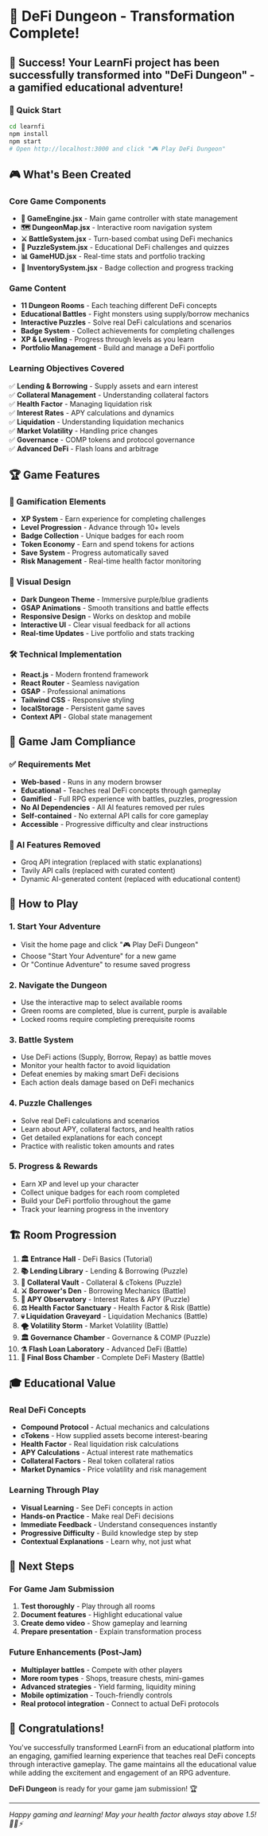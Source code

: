 # 🏰 DeFi Dungeon - Transformation Complete!

## 🎉 Success! Your LearnFi project has been successfully transformed into "DeFi Dungeon" - a gamified educational adventure!

### 🚀 Quick Start
```bash
cd learnfi
npm install
npm start
# Open http://localhost:3000 and click "🎮 Play DeFi Dungeon"
```

## 🎮 What's Been Created

### Core Game Components
- **🎯 GameEngine.jsx** - Main game controller with state management
- **🗺️ DungeonMap.jsx** - Interactive room navigation system
- **⚔️ BattleSystem.jsx** - Turn-based combat using DeFi mechanics
- **🧩 PuzzleSystem.jsx** - Educational DeFi challenges and quizzes
- **📊 GameHUD.jsx** - Real-time stats and portfolio tracking
- **🎒 InventorySystem.jsx** - Badge collection and progress tracking

### Game Content
- **11 Dungeon Rooms** - Each teaching different DeFi concepts
- **Educational Battles** - Fight monsters using supply/borrow mechanics
- **Interactive Puzzles** - Solve real DeFi calculations and scenarios
- **Badge System** - Collect achievements for completing challenges
- **XP & Leveling** - Progress through levels as you learn
- **Portfolio Management** - Build and manage a DeFi portfolio

### Learning Objectives Covered
✅ **Lending & Borrowing** - Supply assets and earn interest  
✅ **Collateral Management** - Understanding collateral factors  
✅ **Health Factor** - Managing liquidation risk  
✅ **Interest Rates** - APY calculations and dynamics  
✅ **Liquidation** - Understanding liquidation mechanics  
✅ **Market Volatility** - Handling price changes  
✅ **Governance** - COMP tokens and protocol governance  
✅ **Advanced DeFi** - Flash loans and arbitrage  

## 🏆 Game Features

### 🎯 Gamification Elements
- **XP System** - Earn experience for completing challenges
- **Level Progression** - Advance through 10+ levels
- **Badge Collection** - Unique badges for each room
- **Token Economy** - Earn and spend tokens for actions
- **Save System** - Progress automatically saved
- **Risk Management** - Real-time health factor monitoring

### 🎨 Visual Design
- **Dark Dungeon Theme** - Immersive purple/blue gradients
- **GSAP Animations** - Smooth transitions and battle effects
- **Responsive Design** - Works on desktop and mobile
- **Interactive UI** - Clear visual feedback for all actions
- **Real-time Updates** - Live portfolio and stats tracking

### 🛠️ Technical Implementation
- **React.js** - Modern frontend framework
- **React Router** - Seamless navigation
- **GSAP** - Professional animations
- **Tailwind CSS** - Responsive styling
- **localStorage** - Persistent game saves
- **Context API** - Global state management

## 🎪 Game Jam Compliance

### ✅ Requirements Met
- **Web-based** - Runs in any modern browser
- **Educational** - Teaches real DeFi concepts through gameplay
- **Gamified** - Full RPG experience with battles, puzzles, progression
- **No AI Dependencies** - All AI features removed per rules
- **Self-contained** - No external API calls for core gameplay
- **Accessible** - Progressive difficulty and clear instructions

### 🚫 AI Features Removed
- Groq API integration (replaced with static explanations)
- Tavily API calls (replaced with curated content)
- Dynamic AI-generated content (replaced with educational content)

## 🎯 How to Play

### 1. Start Your Adventure
- Visit the home page and click "🎮 Play DeFi Dungeon"
- Choose "Start Your Adventure" for a new game
- Or "Continue Adventure" to resume saved progress

### 2. Navigate the Dungeon
- Use the interactive map to select available rooms
- Green rooms are completed, blue is current, purple is available
- Locked rooms require completing prerequisite rooms

### 3. Battle System
- Use DeFi actions (Supply, Borrow, Repay) as battle moves
- Monitor your health factor to avoid liquidation
- Defeat enemies by making smart DeFi decisions
- Each action deals damage based on DeFi mechanics

### 4. Puzzle Challenges
- Solve real DeFi calculations and scenarios
- Learn about APY, collateral factors, and health ratios
- Get detailed explanations for each concept
- Practice with realistic token amounts and rates

### 5. Progress & Rewards
- Earn XP and level up your character
- Collect unique badges for each room completed
- Build your DeFi portfolio throughout the game
- Track your learning progress in the inventory

## 🏗️ Room Progression

1. **🏛️ Entrance Hall** - DeFi Basics (Tutorial)
2. **📚 Lending Library** - Lending & Borrowing (Puzzle)
3. **🏦 Collateral Vault** - Collateral & cTokens (Puzzle)
4. **⚔️ Borrower's Den** - Borrowing Mechanics (Battle)
5. **🔭 APY Observatory** - Interest Rates & APY (Puzzle)
6. **⚖️ Health Factor Sanctuary** - Health Factor & Risk (Battle)
7. **💀 Liquidation Graveyard** - Liquidation Mechanics (Battle)
8. **🌪️ Volatility Storm** - Market Volatility (Battle)
9. **🏛️ Governance Chamber** - Governance & COMP (Puzzle)
10. **⚗️ Flash Loan Laboratory** - Advanced DeFi (Battle)
11. **🐉 Final Boss Chamber** - Complete DeFi Mastery (Battle)

## 🎓 Educational Value

### Real DeFi Concepts
- **Compound Protocol** - Actual mechanics and calculations
- **cTokens** - How supplied assets become interest-bearing
- **Health Factor** - Real liquidation risk calculations
- **APY Calculations** - Actual interest rate mathematics
- **Collateral Factors** - Real token collateral ratios
- **Market Dynamics** - Price volatility and risk management

### Learning Through Play
- **Visual Learning** - See DeFi concepts in action
- **Hands-on Practice** - Make real DeFi decisions
- **Immediate Feedback** - Understand consequences instantly
- **Progressive Difficulty** - Build knowledge step by step
- **Contextual Explanations** - Learn why, not just what

## 🚀 Next Steps

### For Game Jam Submission
1. **Test thoroughly** - Play through all rooms
2. **Document features** - Highlight educational value
3. **Create demo video** - Show gameplay and learning
4. **Prepare presentation** - Explain transformation process

### Future Enhancements (Post-Jam)
- **Multiplayer battles** - Compete with other players
- **More room types** - Shops, treasure chests, mini-games
- **Advanced strategies** - Yield farming, liquidity mining
- **Mobile optimization** - Touch-friendly controls
- **Real protocol integration** - Connect to actual DeFi protocols

## 🎊 Congratulations!

You've successfully transformed LearnFi from an educational platform into an engaging, gamified learning experience that teaches real DeFi concepts through interactive gameplay. The game maintains all the educational value while adding the excitement and engagement of an RPG adventure.

**DeFi Dungeon** is ready for your game jam submission! 🏆

---

*Happy gaming and learning! May your health factor always stay above 1.5! 🧙‍♂️⚡*
